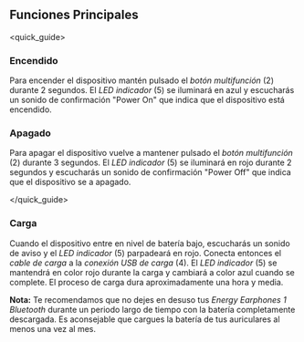 ## Funciones Principales
<quick_guide>
### Encendido

Para encender el dispositivo mantén pulsado el *botón multifunción* (2) durante 2 segundos. El *LED indicador* (5) se iluminará en azul y escucharás un sonido de confirmación "Power On" que indica que el dispositivo está encendido.


### Apagado
Para apagar el dispositivo vuelve a mantener pulsado el *botón multifunción* (2) durante 3 segundos. El *LED indicador* (5) se iluminará en rojo durante 2 segundos y escucharás un sonido de confirmación "Power Off" que indica que el dispositivo se a apagado.

</quick_guide>

### Carga

Cuando el dispositivo entre en nivel de batería bajo, escucharás un sonido de aviso y el *LED indicador* (5) parpadeará en rojo. Conecta entonces el *cable de carga* a la *conexión USB de carga* (4).
El *LED indicador* (5) se mantendrá en color rojo durante la carga y cambiará a color azul cuando se complete. El proceso de carga dura aproximadamente una hora y media.


**Nota:** Te recomendamos que no dejes en desuso tus *Energy Earphones 1 Bluetooth* durante un periodo largo de tiempo con la batería completamente descargada. Es aconsejable que cargues la batería de tus auriculares al menos una vez al mes.
